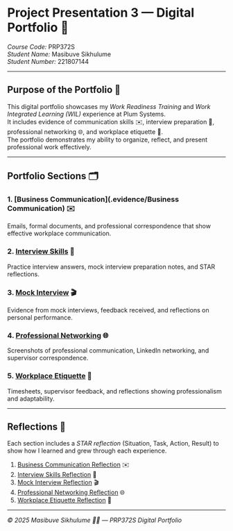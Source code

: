 # Project Presentation 3 — Digital Portfolio 📁

*Course Code:* PRP372S  
*Student Name:* Masibuve Sikhulume   
*Student Number:* 221807144  

---

## Purpose of the Portfolio 🎯

This digital portfolio showcases my *Work Readiness Training* and *Work Integrated Learning (WIL)* experience at Plum Systems.  
It includes evidence of communication skills ✉️, interview preparation 🎤, professional networking 🌐, and workplace etiquette 🏢.  
The portfolio demonstrates my ability to organize, reflect, and present professional work effectively.  

---

## Portfolio Sections 🗂️

### 1. [Business Communication](.evidence/Business Communication) ✉️
Emails, formal documents, and professional correspondence that show effective workplace communication.

### 2. [Interview Skills](./evidence/interview_skills) 🎤
Practice interview answers, mock interview preparation notes, and STAR reflections.

### 3. [Mock Interview](./evidence/mock_interview) 🎬
Evidence from mock interviews, feedback received, and reflections on personal performance.

### 4. [Professional Networking](./evidence/professional_networking) 🌐
Screenshots of professional communication, LinkedIn networking, and supervisor correspondence.

### 5. [Workplace Etiquette](./evidence/workplace_etiquette) 🏢
Timesheets, supervisor feedback, and reflections showing professionalism and adaptability.

---

## Reflections 📝
Each section includes a *STAR reflection* (Situation, Task, Action, Result) to show how I learned and grew through each experience.

1. [Business Communication Reflection](reflections/business_communication.md) ✉️  
2. [Interview Skills Reflection](reflections/interview_skills.md) 🎤  
3. [Mock Interview Reflection](reflections/mock_interview.md) 🎬  
4. [Professional Networking Reflection](reflections/professional_networking.md) 🌐  
5. [Workplace Etiquette Reflection](reflections/workplace_etiquette.md) 🏢

---

*© 2025 Masibuve Sikhulume 👨‍💻 — PRP372S Digital Portfolio*
